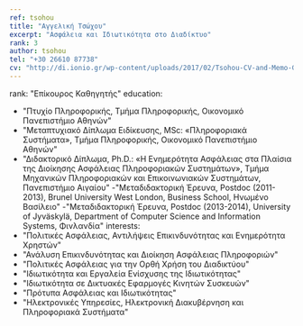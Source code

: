 ```yaml
---
ref: tsohou
title: "Αγγελική Τσώχου"
excerpt: "Ασφάλεια και Ιδιωτικότητα στο Διαδίκτυο"
rank: 3
author: tsohou
tel: "+30 26610 87738"
cv: "http://di.ionio.gr/wp-content/uploads/2017/02/Tsohou-CV-and-Memo-GR.pdf"
---
```


rank: "Επίκουρος Καθηγητής"
education:
  - "Πτυχίο Πληροφορικής, Τμήμα Πληροφορικής, Οικονομικό Πανεπιστήμιο Αθηνών"
  - "Μεταπτυχιακό Δίπλωμα Ειδίκευσης, MSc: «Πληροφοριακά Συστήματα», Τμήμα Πληροφορικής, Οικονομικό Πανεπιστήμιο Αθηνών"
  - "Διδακτορικό Δίπλωμα, Ph.D.: «Η Ενημερότητα Ασφάλειας στα Πλαίσια της Διοίκησης Ασφάλειας Πληροφοριακών Συστημάτων», Τμήμα Μηχανικών Πληροφοριακών και Επικοινωνιακών Συστημάτων, Πανεπιστήμιο Αιγαίου"
  -"Μεταδιδακτορική Έρευνα, Postdoc (2011-2013), Brunel University West London, Business School, Ηνωμένο Βασίλειο"
  -"Μεταδιδακτορική Έρευνα, Postdoc (2013-2014), University of Jyväskylä, Department of Computer Science and Information Systems, Φινλανδία"
interests:
  - "Πολιτικές Ασφάλειας, Αντιλήψεις Επικινδυνότητας και Ενημερότητα Χρηστών"
  - "Ανάλυση Επικινδυνότητας και Διοίκηση Ασφάλειας Πληροφοριών"
  - "Πολιτικές Ασφάλειας για την Ορθή Χρήση του Διαδικτύου"
  - "Ιδιωτικότητα και Εργαλεία Ενίσχυσης της Ιδιωτικότητας"
  - "Ιδιωτικότητα σε Δικτυακές Εφαρμογές Κινητών Συσκευών"
  - "Πρότυπα Ασφάλειας και Ιδιωτικότητας"
  - "Ηλεκτρονικές Υπηρεσίες, Ηλεκτρονική Διακυβέρνηση και Πληροφοριακά Συστήματα"
